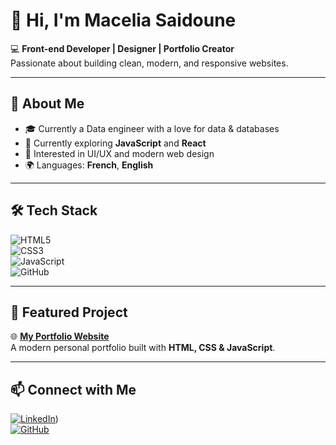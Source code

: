 # 👋 Hi, I'm Macelia Saidoune  

💻 **Front-end Developer | Designer | Portfolio Creator**  
Passionate about building clean, modern, and responsive websites.  

---

## 🚀 About Me  
- 🎓 Currently a Data engineer with a love for data & databases  
- 🌱 Currently exploring **JavaScript** and  **React**  
- 🎨 Interested in UI/UX and modern web design  
- 🌍 Languages: **French**, **English**  

---

## 🛠️ Tech Stack  
![HTML5](https://img.shields.io/badge/HTML5-E34F26?style=for-the-badge&logo=html5&logoColor=white)  
![CSS3](https://img.shields.io/badge/CSS3-1572B6?style=for-the-badge&logo=css3&logoColor=white)  
![JavaScript](https://img.shields.io/badge/JavaScript-F7DF1E?style=for-the-badge&logo=javascript&logoColor=black)  
![GitHub](https://img.shields.io/badge/GitHub-181717?style=for-the-badge&logo=github&logoColor=white)  

---

## 📌 Featured Project  
🌐 [**My Portfolio Website**](https://macelia.github.io)  
A modern personal portfolio built with **HTML, CSS & JavaScript**.  

---

## 📫 Connect with Me  
[![LinkedIn](https://img.shields.io/badge/LinkedIn-0077B5?style=for-the-badge&logo=linkedin&logoColor=white)](https://www.linkedin.com/in/macelia-saidoune-0245a4210))  
[![GitHub](https://img.shields.io/badge/GitHub-100000?style=for-the-badge&logo=github&logoColor=white)]((https://github.com/Macelia))  
